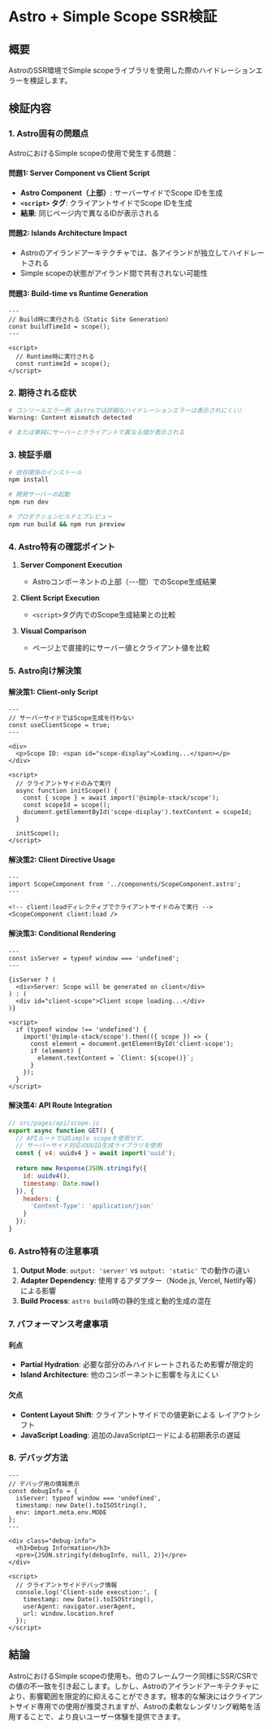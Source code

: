 # Astro + Simple Scope SSR検証

## 概要

AstroのSSR環境でSimple scopeライブラリを使用した際のハイドレーションエラーを検証します。

## 検証内容

### 1. Astro固有の問題点

AstroにおけるSimple scopeの使用で発生する問題：

#### 問題1: Server Component vs Client Script
- **Astro Component（上部）**: サーバーサイドでScope IDを生成
- **`<script>` タグ**: クライアントサイドでScope IDを生成
- **結果**: 同じページ内で異なるIDが表示される

#### 問題2: Islands Architecture Impact
- Astroのアイランドアーキテクチャでは、各アイランドが独立してハイドレートされる
- Simple scopeの状態がアイランド間で共有されない可能性

#### 問題3: Build-time vs Runtime Generation
```astro
---
// Build時に実行される（Static Site Generation）
const buildTimeId = scope();
---

<script>
  // Runtime時に実行される
  const runtimeId = scope();
</script>
```

### 2. 期待される症状

```bash
# コンソールエラー例（Astroでは詳細なハイドレーションエラーは表示されにくい）
Warning: Content mismatch detected

# または単純にサーバーとクライアントで異なる値が表示される
```

### 3. 検証手順

```bash
# 依存関係のインストール
npm install

# 開発サーバーの起動
npm run dev

# プロダクションビルドとプレビュー
npm run build && npm run preview
```

### 4. Astro特有の確認ポイント

1. **Server Component Execution**
   - Astroコンポーネントの上部（---間）でのScope生成結果
   
2. **Client Script Execution**
   - `<script>`タグ内でのScope生成結果との比較
   
3. **Visual Comparison**
   - ページ上で直接的にサーバー値とクライアント値を比較

### 5. Astro向け解決策

#### 解決策1: Client-only Script
```astro
---
// サーバーサイドではScope生成を行わない
const useClientScope = true;
---

<div>
  <p>Scope ID: <span id="scope-display">Loading...</span></p>
</div>

<script>
  // クライアントサイドのみで実行
  async function initScope() {
    const { scope } = await import('@simple-stack/scope');
    const scopeId = scope();
    document.getElementById('scope-display').textContent = scopeId;
  }
  
  initScope();
</script>
```

#### 解決策2: Client Directive Usage
```astro
---
import ScopeComponent from '../components/ScopeComponent.astro';
---

<!-- client:loadディレクティブでクライアントサイドのみで実行 -->
<ScopeComponent client:load />
```

#### 解決策3: Conditional Rendering
```astro
---
const isServer = typeof window === 'undefined';
---

{isServer ? (
  <div>Server: Scope will be generated on client</div>
) : (
  <div id="client-scope">Client scope loading...</div>
)}

<script>
  if (typeof window !== 'undefined') {
    import('@simple-stack/scope').then(({ scope }) => {
      const element = document.getElementById('client-scope');
      if (element) {
        element.textContent = `Client: ${scope()}`;
      }
    });
  }
</script>
```

#### 解決策4: API Route Integration
```javascript
// src/pages/api/scope.js
export async function GET() {
  // APIルートではSimple scopeを使用せず、
  // サーバーサイド対応のUUID生成ライブラリを使用
  const { v4: uuidv4 } = await import('uuid');
  
  return new Response(JSON.stringify({
    id: uuidv4(),
    timestamp: Date.now()
  }), {
    headers: {
      'Content-Type': 'application/json'
    }
  });
}
```

### 6. Astro特有の注意事項

1. **Output Mode**: `output: 'server'` vs `output: 'static'` での動作の違い
2. **Adapter Dependency**: 使用するアダプター（Node.js, Vercel, Netlify等）による影響
3. **Build Process**: `astro build`時の静的生成と動的生成の混在

### 7. パフォーマンス考慮事項

#### 利点
- **Partial Hydration**: 必要な部分のみハイドレートされるため影響が限定的
- **Island Architecture**: 他のコンポーネントに影響を与えにくい

#### 欠点
- **Content Layout Shift**: クライアントサイドでの値更新による レイアウトシフト
- **JavaScript Loading**: 追加のJavaScriptロードによる初期表示の遅延

### 8. デバッグ方法

```astro
---
// デバッグ用の情報表示
const debugInfo = {
  isServer: typeof window === 'undefined',
  timestamp: new Date().toISOString(),
  env: import.meta.env.MODE
};
---

<div class="debug-info">
  <h3>Debug Information</h3>
  <pre>{JSON.stringify(debugInfo, null, 2)}</pre>
</div>

<script>
  // クライアントサイドデバッグ情報
  console.log('Client-side execution:', {
    timestamp: new Date().toISOString(),
    userAgent: navigator.userAgent,
    url: window.location.href
  });
</script>
```

## 結論

AstroにおけるSimple scopeの使用も、他のフレームワーク同様にSSR/CSRでの値の不一致を引き起こします。しかし、Astroのアイランドアーキテクチャにより、影響範囲を限定的に抑えることができます。根本的な解決にはクライアントサイド専用での使用が推奨されますが、Astroの柔軟なレンダリング戦略を活用することで、より良いユーザー体験を提供できます。